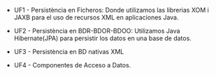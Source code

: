 * UF1 - Persistència en Ficheros: Donde utilizamos las librerias XOM i JAXB para el uso de
recursos XML en aplicaciones Java.

* UF2 - Persistència en BDR-BDOR-BDOO: Utilizamos Java Hibernate(JPA) para persistir los datos en 
una base de datos.

* UF3 - Persistència en BD nativas XML

* UF4 - Componentes de Acceso a Datos.
